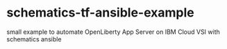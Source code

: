 # schematics-tf-ansible-example
small example to automate OpenLiberty App Server on IBM Cloud VSI with schematics ansible
